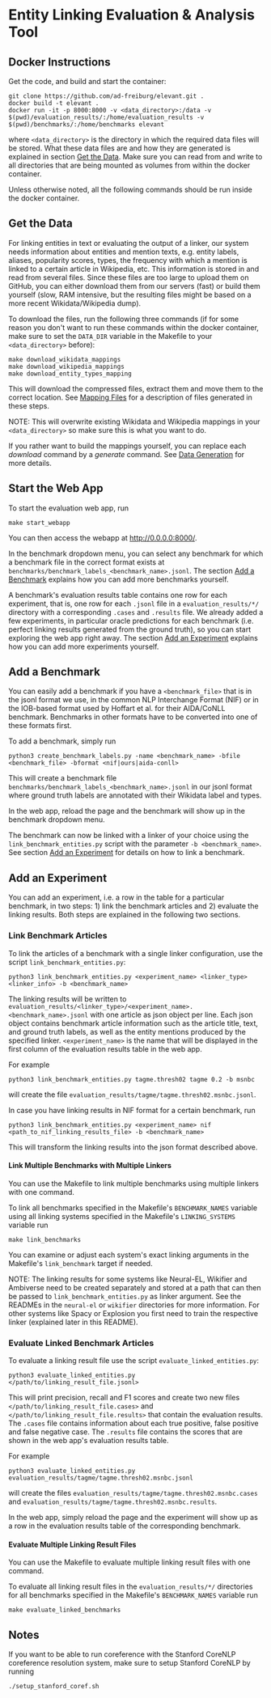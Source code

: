 # Entity Linking Evaluation & Analysis Tool

## Docker Instructions
Get the code, and build and start the container:

    git clone https://github.com/ad-freiburg/elevant.git .
    docker build -t elevant .
    docker run -it -p 8000:8000 -v <data_directory>:/data -v $(pwd)/evaluation_results/:/home/evaluation_results -v $(pwd)/benchmarks/:/home/benchmarks elevant

where `<data_directory>` is the directory in which the required data files will be stored.
What these data files are and how they are generated is explained in section [Get the Data](#get-the-data).
Make sure you can read from and write to all directories that are being mounted as volumes from within the docker container.

Unless otherwise noted, all the following commands should be run inside the docker container.

## Get the Data
For linking entities in text or evaluating the output of a linker, our system needs information about entities and mention texts,
e.g. entity labels, aliases, popularity scores, types, the frequency with which a mention is linked to a certain article in Wikipedia, etc.
This information is stored in and read from several files.
Since these files are too large to upload them on GitHub, you can either download them from our servers (fast)
or build them yourself (slow, RAM intensive, but the resulting files might be based on a more recent Wikidata/Wikipedia dump).

To download the files, run the following three commands
(if for some reason you don't want to run these commands within the docker container,
make sure to set the `DATA_DIR` variable in the Makefile to your `<data_directory>` before):

    make download_wikidata_mappings
    make download_wikipedia_mappings
    make download_entity_types_mapping

This will download the compressed files, extract them and move them to the correct location.
See [Mapping Files](docs/mapping_files.md) for a description of files generated in these steps.

NOTE: This will overwrite existing Wikidata and Wikipedia mappings in your `<data_directory>` so make sure this is
what you want to do.

If you rather want to build the mappings yourself, you can replace each *download* command by a *generate* command.
See [Data Generation](docs/data_generation.md) for more details.

## Start the Web App

To start the evaluation web app, run

    make start_webapp
You can then access the webapp at <http://0.0.0.0:8000/>.

In the benchmark dropdown menu, you can select any benchmark for which a benchmark file in the correct format exists at
`benchmarks/benchmark_labels_<benchmark_name>.jsonl`.
The section [Add a Benchmark](#add-a-benchmark) explains how you can add more benchmarks yourself.

A benchmark's evaluation results table contains one row for each experiment,
that is, one row for each `.jsonl` file in a `evaluation_results/*/` directory
with a corresponding `.cases` and `.results` file.
We already added a few experiments, in particular oracle predictions for each benchmark
(i.e. perfect linking results generated from the ground truth),
so you can start exploring the web app right away.
The section [Add an Experiment](#add-an-experiment) explains how you can add more experiments yourself.

## Add a Benchmark

You can easily add a benchmark if you have a `<benchmark_file>` that is in the jsonl format we use,
in the common NLP Interchange Format (NIF)
or in the IOB-based format used by Hoffart et al. for their AIDA/CoNLL benchmark.
Benchmarks in other formats have to be converted into one of these formats first.

To add a benchmark, simply run

    python3 create_benchmark_labels.py -name <benchmark_name> -bfile <benchmark_file> -bformat <nif|ours|aida-conll>

This will create a benchmark file `benchmarks/benchmark_labels_<benchmark_name>.jsonl` in our jsonl format where
ground truth labels are annotated with their Wikidata label and types.

In the web app, reload the page and the benchmark will show up in the benchmark dropdown menu.

The benchmark can now be linked with a linker of your choice using the
`link_benchmark_entities.py` script with the parameter `-b <benchmark_name>`.
See section [Add an Experiment](#add-an-experiment) for details on how to link a benchmark.

## Add an Experiment

You can add an experiment, i.e. a row in the table for a particular benchmark,
in two steps: 1) link the benchmark articles and 2) evaluate the linking results.
Both steps are explained in the following two sections.

### Link Benchmark Articles
To link the articles of a benchmark with a single linker configuration, use the script `link_benchmark_entities.py`:

    python3 link_benchmark_entities.py <experiment_name> <linker_type> <linker_info> -b <benchmark_name>

The linking results will be written to `evaluation_results/<linker_type>/<experiment_name>.<benchmark_name>.jsonl`
with one article as json object per line. Each json object contains benchmark article information such as the
article title, text, and ground truth labels, as well as the entity mentions produced by the specified linker.
`<experiment_name>` is the name that will be displayed in the first column of the evaluation results table in the web app.

For example

    python3 link_benchmark_entities.py tagme.thresh02 tagme 0.2 -b msnbc

will create the file `evaluation_results/tagme/tagme.thresh02.msnbc.jsonl`.

In case you have linking results in NIF format for a certain benchmark, run

    python3 link_benchmark_entities.py <experiment_name> nif <path_to_nif_linking_results_file> -b <benchmark_name>
This will transform the linking results into the json format described above.

#### Link Multiple Benchmarks with Multiple Linkers
You can use the Makefile to link multiple benchmarks using multiple linkers with one command.

To link all benchmarks specified in the Makefile's `BENCHMARK_NAMES` variable
using all linking systems specified in the Makefile's `LINKING_SYSTEMS` variable run

    make link_benchmarks

You can examine or adjust each system's exact linking arguments in the Makefile's `link_benchmark` target if needed.

NOTE: The linking results for some systems like Neural-EL, Wikifier and Ambiverse need to be created separately
and stored at a path that can then be passed to `link_benchmark_entities.py` as linker argument.
See the READMEs in the `neural-el` or `wikifier` directories for more information.
For other systems like Spacy or Explosion you first need to train the respective linker (explained later in this README).


### Evaluate Linked Benchmark Articles

To evaluate a linking result file use the script `evaluate_linked_entities.py`:

    python3 evaluate_linked_entities.py </path/to/linking_result_file.jsonl>

This will print precision, recall and F1 scores and create two new files
`</path/to/linking_result_file.cases>` and `</path/to/linking_result_file.results>` that contain the evaluation results.
The `.cases` file contains information about each true positive, false positive and false negative case.
The `.results` file contains the scores that are shown in the web app's evaluation results table.

For example

    python3 evaluate_linked_entities.py evaluation_results/tagme/tagme.thresh02.msnbc.jsonl

will create the files `evaluation_results/tagme/tagme.thresh02.msnbc.cases`
and `evaluation_results/tagme/tagme.thresh02.msnbc.results`.

In the web app, simply reload the page and the experiment will show up as a
row in the evaluation results table of the corresponding benchmark.

#### Evaluate Multiple Linking Result Files
You can use the Makefile to evaluate multiple linking result files with one command.

To evaluate all linking result files in the `evaluation_results/*/` directories
for all benchmarks specified in the Makefile's `BENCHMARK_NAMES` variable run

    make evaluate_linked_benchmarks

## Notes

If you want to be able to run coreference with the Stanford CoreNLP coreference resolution system, make sure to setup Stanford CoreNLP by running

    ./setup_stanford_coref.sh
